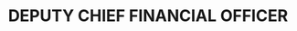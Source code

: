 ---
name : MS. STACY MARCOTT
department: DEPARTMENT OF HOMELAND SECURITY
title: DEPUTY CHIEF FINANCIAL OFFICER
img:
description: Stacy Marcott became the Deputy Chief Financial Officer (DCFO) for the Department of Homeland Security (DHS) on May 21, 2012. Ms. Marcott served as the Senior Advisor to the DHS CFO and DCFO beginning in 2009. During her tenure, she impacted the direction of financial and accounting programs Department-wide, providing advice on long- and short-range financial planning and evaluation of program goals as well as directing and managing oversight of financial management activities and operations for DHS.
             
   Ms. Marcott joined the Department in May 2003 as the Deputy Director of Program Analysis and Evaluation, where she led many programmatic, budgetary, and financial management initiatives. She established and implemented the integration of the planning, programming, budgeting, and execution (PPBE) system and oversaw the development of the first Future Years Homeland Security Program.
             
   Prior to joining the Department, she led the Finance and Resource Management Division for the Naval Nuclear Propulsion program, where she directed the development, preparation, and defense of more than $1 billion in annual budgets as well as the development of long-range procurement and financial strategy and planning documents. She holds a Bachelor’s of Science in Mathematics from the U.S. Naval Academy and a Masters in Engineering Administration from Virginia Tech.

---